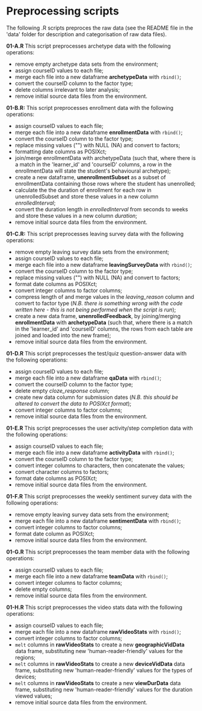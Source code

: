 # Preprocessing scripts

The following .R scripts preproces the raw data (see the README file in the 'data' folder for description and categorisation of raw data files).


**01-A.R**
This script preprocesses archetype data with the following operations:

- remove empty archetype data sets from the environment;
- assign courseID values to each file;
- merge each file into a new dataframe **archetypeData** with `rbind()`;
- convert the courseID column to the factor type;
- delete columns irrelevant to later analysis;
- remove initial source data files from the environment.


**01-B.R:**
This script preprocesses enrollment data with the following operations:

- assign courseID values to each file;
- merge each file into a new dataframe **enrollmentData** with `rbind()`;
- convert the courseID column to the factor type;
- replace missing values ("") with NULL (NA) and convert to factors;
- formatting date columns as POSIXct;
- join/merge enrollmentData with archetypeData (such that, where there is a match in the 'learner_id' and 'courseID' columns, a row in the enrollmentData will state the student's behavioural archetype);
- create a new dataframe, **unenrollmentSubset** as a subset of enrollmentData containing those rows where the student has unenrolled;
- calculate the the duration of enrollment for each row in unenrolledSubset and store these values in a new column *enrolledInterval*;
- convert the duration length in *enrolledInterval* from seconds to weeks and store these values in a new column *duration*;
- remove initial source data files from the environment.


**01-C.R:** 
This script preprocesses leaving survey data with the following operations:

- remove empty leaving survey data sets from the environment;
- assign courseID values to each file;
- merge each file into a new dataframe **leavingSurveyData** with `rbind()`;
- convert the courseID column to the factor type;
- replace missing values ("") with NULL (NA) and convert to factors;
- format date columns as POSIXct;
- convert integer columns to factor columns;
- compress length of and merge values in the *leaving_reason* column and convert to factor type (*N.B. there is something wrong with the code written here - this is not being performed when the script is run*);
- create a new data frame, **unenrolledFeedback**, by joining/merging **enrollmentData** with **archetypeData** (such that, where there is a match in the 'learner_id' and 'courseID' columns, the rows from each table are joined and loaded into the new frame);
- remove initial source data files from the environment.


**01-D.R**
This script preprocesses the test/quiz question-answer data with the following operations:

- assign courseID values to each file;
- merge each file into a new dataframe **qaData** with `rbind()`;
- convert the courseID column to the factor type;
- delete empty *cloze_response* column;
- create new data column for submission dates (*N.B. this should be altered to convert the data to POSIXct format*);
- convert integer columns to factor columns;
- remove initial source data files from the environment.


**01-E.R**
This script preprocesses the user activity/step completion data with the following operations:

- assign courseID values to each file;
- merge each file into a new dataframe **activityData** with `rbind()`;
- convert the courseID column to the factor type;
- convert integer columns to characters, then concatenate the values;
- convert character columns to factors;
- format date columns as POSIXct;
- remove initial source data files from the environment.


**01-F.R**
This script preprocesses the weekly sentiment survey data with the following operations:

- remove empty leaving survey data sets from the environment;
- merge each file into a new dataframe **sentimentData** with `rbind()`;
- convert integer columns to factor columns;
- format date column as POSIXct;
- remove initial source data files from the environment.


**01-G.R**
This script preprocesses the team member data with the following operations:

- assign courseID values to each file;
- merge each file into a new dataframe **teamData** with `rbind()`;
- convert integer columns to factor columns;
- delete empty columns;
- remove initial source data files from the environment.


**01-H.R**
This script preprocesses the video stats data with the following operations:

- assign courseID values to each file;
- merge each file into a new dataframe **rawVideoStats** with `rbind()`;
- convert integer columns to factor columns;
- `melt` columns in **rawVideoStats** to create a new **geographicVidData** data frame, substituting new 'human-reader-friendly' values for the regions;
- `melt` columns in **rawVideoStats** to create a new **deviceVidData** data frame, substituting new 'human-reader-friendly' values for the types of devices;
- `melt` columns in **rawVideoStats** to create a new **viewDurData** data frame, substituting new 'human-reader-friendly' values for the duration viewed values;
- remove initial source data files from the environment.